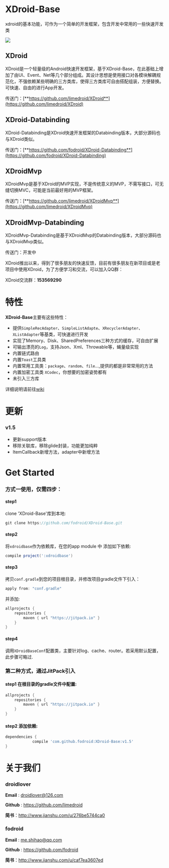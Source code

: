 # XDroid-Base
xdroid的基本功能，可作为一个简单的开发框架，包含开发中常用的一些快速开发类

[![](https://jitpack.io/v/fodroid/XDroid-Base.svg)](https://jitpack.io/#fodroid/XDroid-Base)

## XDroid

XDroid是一个轻量级的Android快速开发框架，基于XDroid-Base，在此基础上增加了由UI、Event、Net等几个部分组成。其设计思想是使用接口对各模块解耦规范化，不强依赖某些明确的三方类库，使得三方类库可自由搭配组装，方便替换。可快速、自由的进行App开发。

传送门：[**https://github.com/limedroid/XDroid**](https://github.com/limedroid/XDroid)

## XDroid-Databinding

XDroid-Databinding是XDroid快速开发框架的Databinding版本，大部分源码也与XDroid类似。

传送门：[**https://github.com/fodroid/XDroid-Databinding**](https://github.com/fodroid/XDroid-Databinding)

## XDroidMvp

XDroidMvp是基于XDroid的MVP实现，不是传统意义的MVP，不需写接口，可无缝切换MVC，可能是当前最好用的MVP框架。

传送门：[**https://github.com/limedroid/XDroidMvp**](https://github.com/limedroid/XDroidMvp)

## XDroidMvp-Databinding

XDroidMvp-Databinding是基于XDroidMvp的Databinding版本，大部分源码也与XDroidMvp类似。

传送门：开发中

XDroid推出以来，得到了很多朋友的快速反馈，目前有很多朋友在新项目或是老项目中使用XDroid，为了方便学习和交流，可以加入QQ群：

XDroid交流群：**153569290**

# 特性

**XDroid-Base**主要有这些特性：

* 提供`SimpleRecAdapter`、`SimpleListAdapte`、`XRecyclerAdapter`、`XListAdapter`等基类，可快速进行开发
* 实现了Memory、Disk、SharedPreferences三种方式的缓存，可自由扩展
* 可输出漂亮的`Log`，支持Json、Xml、Throwable等，蝇量级实现
* 内置链式路由
* 内置`Toast`工具类
* 内置常用工具类：`package`、`random`、`file`...,提供的都是非常常用的方法
* 内置加密工具类 `XCodec`，你想要的加密姿势都有
* 未引入三方库

详细说明请前往[wiki](https://github.com/fodroid/XDroid-Base/wiki)

# 更新
### v1.5
* 更新support版本
* 移除关联库，移除glide封装，功能更加纯粹
* ItemCallback新增方法，adapter中新增方法

# Get Started

### 方式一使用，仅需四步：

#### step1  

clone 'XDroid-Base'库到本地:
```groovy
git clone https://github.com/fodroid/XDroid-Base.git
```

#### step2

将`xdroidbase`作为依赖库，在您的app module 中 添加如下依赖:
```groovy
compile project(':xdroidbase')
```

#### step3

拷贝`conf.gradle`到您的项目根目录，并修改项目gradle文件下引入：
```groovy
apply from: "conf.gradle"
```

并添加:

```groovy
allprojects {
    repositories {
        maven { url "https://jitpack.io" }
    }
}
```

#### step4

调用`XDroidBaseConf`配置类，主要针对log、cache、router。若采用默认配置，此步骤可略过.

### 第二种方式，通过JitPack引入

#### step1 在根目录的gradle文件中配置:
```groovy
allprojects {
    repositories {
        maven { url "https://jitpack.io" }
    }
}
```

#### step2 添加依赖:
```groovy
dependencies {
	        compile 'com.github.fodroid:XDroid-Base:v1.5'
}
```
# 关于我们
### droidlover
**Email** : droidlover@126.com

**Github** : https://github.com/limedroid

**简书**：http://www.jianshu.com/u/276be5744ca0
### fodroid
**Email** : me.shihao@qq.com

**Github** : https://github.com/fodroid

**简书**：http://www.jianshu.com/u/caf7ea3607ed
